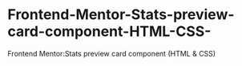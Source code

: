 # Frontend-Mentor-Stats-preview-card-component-HTML-CSS-
Frontend Mentor:Stats preview card component (HTML &amp; CSS)
